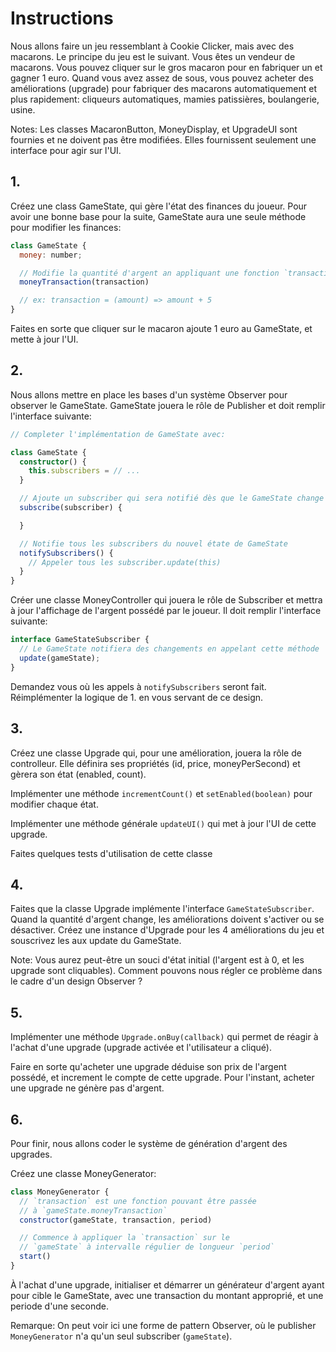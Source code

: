 # Instructions

Nous allons faire un jeu ressemblant à Cookie Clicker, mais avec des macarons.
Le principe du jeu est le suivant. Vous êtes un vendeur de macarons. Vous pouvez cliquer sur le gros macaron pour en fabriquer un et gagner 1 euro.
Quand vous avez assez de sous, vous pouvez acheter des améliorations (upgrade) pour fabriquer des macarons automatiquement et plus rapidement: cliqueurs automatiques, mamies patissières, boulangerie, usine.

Notes: Les classes MacaronButton, MoneyDisplay, et UpgradeUI sont fournies et ne doivent pas être modifiées. Elles fournissent seulement une interface pour agir sur l'UI.

## 1.

Créez une class GameState, qui gère l'état des finances du joueur. Pour avoir une bonne base pour la suite, GameState aura une seule méthode pour modifier les finances:

```js
class GameState {
  money: number;

  // Modifie la quantité d'argent an appliquant une fonction `transaction` qui prend en entrée le montant actuel, et renvoie le nouveau montant.
  moneyTransaction(transaction)

  // ex: transaction = (amount) => amount + 5
}
```

Faites en sorte que cliquer sur le macaron ajoute 1 euro au GameState, et mette à jour l'UI.

## 2.

Nous allons mettre en place les bases d'un système Observer pour observer le GameState. GameState jouera le rôle de Publisher et doit remplir l'interface suivante:

```ts
// Completer l'implémentation de GameState avec:

class GameState {
  constructor() {
    this.subscribers = // ...
  }

  // Ajoute un subscriber qui sera notifié dès que le GameState change
  subscribe(subscriber) {

  }

  // Notifie tous les subscribers du nouvel étate de GameState
  notifySubscribers() {
    // Appeler tous les subscriber.update(this)
  }
}
```

Créer une classe MoneyController qui jouera le rôle de Subscriber et mettra à jour l'affichage de l'argent possédé par le joueur. Il doit remplir l'interface suivante:

```ts
interface GameStateSubscriber {
  // Le GameState notifiera des changements en appelant cette méthode
  update(gameState);
}
```

Demandez vous où les appels à `notifySubscribers` seront fait. Réimplémenter la logique de 1. en vous servant de ce design.

## 3.

Créez une classe Upgrade qui, pour une amélioration, jouera la rôle de controlleur. Elle définira ses propriétés (id, price, moneyPerSecond) et gèrera son état (enabled, count).

Implémenter une méthode `incrementCount()` et `setEnabled(boolean)` pour modifier chaque état.

Implémenter une méthode générale `updateUI()` qui met à jour l'UI de cette upgrade.

Faites quelques tests d'utilisation de cette classe

## 4.

Faites que la classe Upgrade implémente l'interface `GameStateSubscriber`. Quand la quantité d'argent change, les améliorations doivent s'activer ou se désactiver. Créez une instance d'Upgrade pour les 4 améliorations du jeu et souscrivez les aux update du GameState.

Note: Vous aurez peut-être un souci d'état initial (l'argent est à 0, et les upgrade sont cliquables). Comment pouvons nous régler ce problème dans le cadre d'un design Observer ?

## 5.

Implémenter une méthode `Upgrade.onBuy(callback)` qui permet de réagir à l'achat d'une upgrade (upgrade activée et l'utilisateur a cliqué).

Faire en sorte qu'acheter une upgrade déduise son prix de l'argent possédé, et increment le compte de cette upgrade. Pour l'instant, acheter une upgrade ne génère pas d'argent.

## 6.

Pour finir, nous allons coder le système de génération d'argent des upgrades.

Créez une classe MoneyGenerator:

```js
class MoneyGenerator {
  // `transaction` est une fonction pouvant être passée
  // à `gameState.moneyTransaction`
  constructor(gameState, transaction, period)

  // Commence à appliquer la `transaction` sur le
  // `gameState` à intervalle régulier de longueur `period`
  start()
}
```

À l'achat d'une upgrade, initialiser et démarrer un générateur d'argent ayant pour cible le GameState, avec une transaction du montant approprié, et une periode d'une seconde.

Remarque: On peut voir ici une forme de pattern Observer, où le publisher `MoneyGenerator` n'a qu'un seul subscriber (`gameState`).
